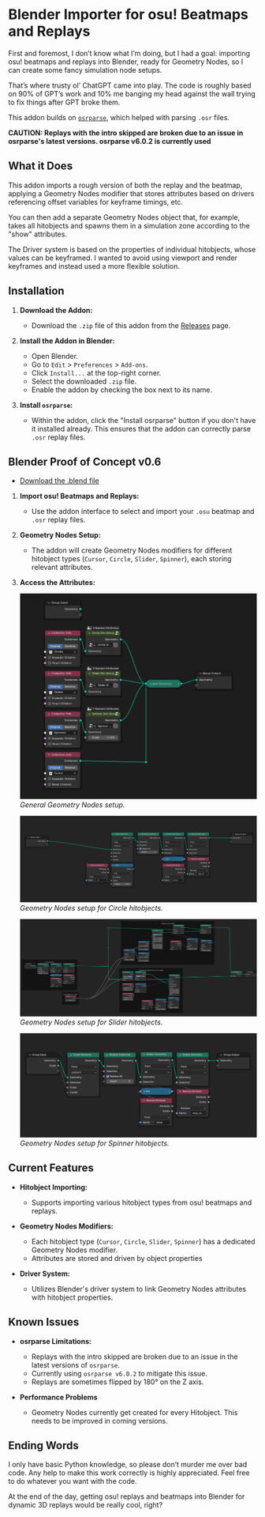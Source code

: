 # Blender Importer for osu! Beatmaps and Replays

First and foremost, I don’t know what I’m doing, but I had a goal: importing osu! beatmaps and replays into Blender, ready for Geometry Nodes, so I can create some fancy simulation node setups.

That’s where trusty ol’ ChatGPT came into play. The code is roughly based on 90% of GPT’s work and 10% me banging my head against the wall trying to fix things after GPT broke them.

This addon builds on [`osrparse`](https://github.com/kszlim/osu-replay-parser), which helped with parsing `.osr` files.

**CAUTION: Replays with the intro skipped are broken due to an issue in osrparse's latest versions. osrparse v6.0.2 is currently used**

## What it Does

This addon imports a rough version of both the replay and the beatmap, applying a Geometry Nodes modifier that stores attributes based on drivers referencing offset variables for keyframe timings, etc.

You can then add a separate Geometry Nodes object that, for example, takes all hitobjects and spawns them in a simulation zone according to the "show" attributes.

The Driver system is based on the properties of individual hitobjects, whose values can be keyframed. I wanted to avoid using viewport and render keyframes and instead used a more flexible solution.

## Installation

1. **Download the Addon:**
   - Download the `.zip` file of this addon from the [Releases](https://github.com/wavezz1/import_osu_addon/releases) page.

2. **Install the Addon in Blender:**
   - Open Blender.
   - Go to `Edit` > `Preferences` > `Add-ons`.
   - Click `Install...` at the top-right corner.
   - Select the downloaded `.zip` file.
   - Enable the addon by checking the box next to its name.

3. **Install `osrparse`:**
   - Within the addon, click the "Install osrparse" button if you don't have it installed already. This ensures that the addon can correctly parse `.osr` replay files.

## Blender Proof of Concept v0.6

- [Download the .blend file](blendfile/[blender_4.2]osu_in_blender_proof_of_concept.blend)

1. **Import osu! Beatmaps and Replays:**
   - Use the addon interface to select and import your `.osu` beatmap and `.osr` replay files.

2. **Geometry Nodes Setup:**
   - The addon will create Geometry Nodes modifiers for different hitobject types (`Cursor`, `Circle`, `Slider`, `Spinner`), each storing relevant attributes.

3. **Access the Attributes:**

   ![General Geometry Nodes Setup](geo_setup/geo_nodes_setup_general.png)
   *General Geometry Nodes setup.*

   ![Circle Geometry Nodes Setup](geo_setup/geo_nodes_setup_circle.png)
   *Geometry Nodes setup for Circle hitobjects.*

   ![Slider Geometry Nodes Setup](geo_setup/geo_nodes_setup_slider.png)
   *Geometry Nodes setup for Slider hitobjects.*

   ![Spinner Geometry Nodes Setup](geo_setup/geo_nodes_setup_spinner.png)
   *Geometry Nodes setup for Spinner hitobjects.*


## Current Features

- **Hitobject Importing:**
  - Supports importing various hitobject types from osu! beatmaps and replays.
  
- **Geometry Nodes Modifiers:**
  - Each hitobject type (`Cursor`, `Circle`, `Slider`, `Spinner`) has a dedicated Geometry Nodes modifier.
  - Attributes are stored and driven by object properties

- **Driver System:**
  - Utilizes Blender's driver system to link Geometry Nodes attributes with hitobject properties.

## Known Issues

- **osrparse Limitations:**
  - Replays with the intro skipped are broken due to an issue in the latest versions of `osrparse`.
  - Currently using `osrparse v6.0.2` to mitigate this issue.
  - Replays are sometimes flipped by 180° on the Z axis.

- **Performance Problems**
  - Geometry Nodes currently get created for every Hitobject. This needs to be improved in coming versions.

## Ending Words 

I only have basic Python knowledge, so please don’t murder me over bad code. Any help to make this work correctly is highly appreciated. Feel free to do whatever you want with the code.

At the end of the day, getting osu! replays and beatmaps into Blender for dynamic 3D replays would be really cool, right?
